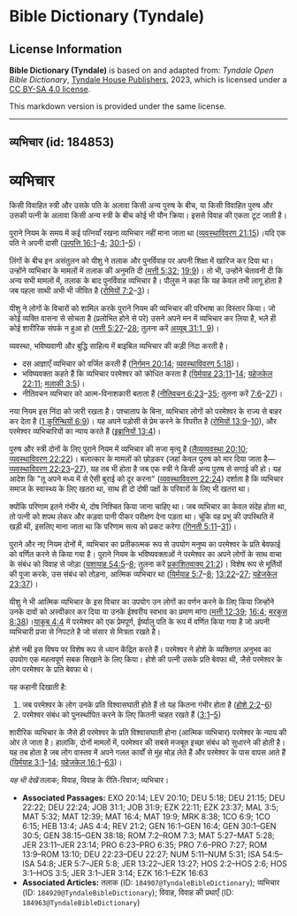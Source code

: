 # Bible Dictionary (Tyndale)

## License Information

**Bible Dictionary (Tyndale)** is based on and adapted from: _Tyndale Open Bible Dictionary_, [Tyndale House Publishers](https://tyndaleopenresources.com/), 2023, which is licensed under a [CC BY-SA 4.0 license](https://creativecommons.org/licenses/by-sa/4.0/legalcode.en).

This markdown version is provided under the same license.



--------------------------------

## व्यभिचार (id: 184853)

व्यभिचार
========

किसी विवाहित स्त्री और उसके पति के अलावा किसी अन्य पुरुष के बीच, या किसी विवाहित पुरुष और उसकी पत्नी के अलावा किसी अन्य स्त्री के बीच कोई भी यौन क्रिया। इससे विवाह की एकता टूट जाती है।

पुराने नियम के समय में कई पत्नियाँ रखना व्यभिचार नहीं माना जाता था ([व्यवस्थाविवरण 21:15](https://ref.ly/Deut21:15))।यदि एक पति ने अपनी दासी ([उत्पत्ति 16:1](https://ref.ly/Gen16:1-Gen16:4)–[4](https://ref.ly/Gen16:1-Gen16:4); [30:1](https://ref.ly/Gen30:1-Gen30:5)–[5](https://ref.ly/Gen30:1-Gen30:5))।

लिंगों के बीच इन असंतुलन को यीशु ने तलाक और पुनर्विवाह पर अपनी शिक्षा में खारिज कर दिया था। उन्होंने व्यभिचार के मामलों में तलाक की अनुमति दी ([मत्ती 5:32](https://ref.ly/Matt5:32); [19:9](https://ref.ly/Matt19:9))। तो भी, उन्होंने चेतावनी दी कि अन्य सभी मामलों में, तलाक के बाद पुनर्विवाह व्यभिचार है। पौलुस ने कहा कि यह केवल तभी लागू होता है जब पहला साथी अभी भी जीवित है ([रोमियों 7:2](https://ref.ly/Rom7:2-Rom7:3)–[3](https://ref.ly/Rom7:2-Rom7:3))।

यीशु ने लोगों के विचारों को शामिल करके पुराने नियम की व्यभिचार की परिभाषा का विस्तार किया। जो कोई व्यक्ति वासना से सोचता है (प्रलोभित होने से परे) उसने अपने मन में व्यभिचार कर लिया है, भले ही कोई शारीरिक संपर्क न हुआ हो ([मत्ती 5:27](https://ref.ly/Matt5:27-Matt5:28)–[28](https://ref.ly/Matt5:27-Matt5:28); तुलना करें [अय्यूब 31:1, 9](https://ref.ly/Job31:1))।

व्यवस्था, भविष्यवाणी और बुद्धि साहित्य में बाइबिल व्यभिचार की कड़ी निंदा करती है।

* दस आज्ञाएँ व्यभिचार को वर्जित करती हैं ([निर्गमन 20:14](https://ref.ly/Exod20:14); [व्यवस्थाविवरण 5:18](https://ref.ly/Deut5:18))।
* भविष्यवक्ता कहते हैं कि व्यभिचार परमेश्वर को क्रोधित करता है ([यिर्मयाह 23:11](https://ref.ly/Jer23:11-Jer23:14)–[14](https://ref.ly/Jer23:11-Jer23:14); [यहेजकेल 22:11](https://ref.ly/Ezek22:11); [मलाकी 3:5](https://ref.ly/Mal3:5))।
* नीतिवचन व्यभिचार को आत्म\-विनाशकारी बताता हैं ([नीतिवचन 6:23](https://ref.ly/Prov6:23-Prov6:35)–[35](https://ref.ly/Prov6:23-Prov6:35); तुलना करें [7:6](https://ref.ly/Prov7:6-Prov7:27)–[27](https://ref.ly/Prov7:6-Prov7:27))।

नया नियम इस निंदा को जारी रखता है। पश्चाताप के बिना, व्यभिचार लोगों को परमेश्वर के राज्य से बाहर कर देता है ([1 कुरिन्थियों 6:9](https://ref.ly/1Cor6:9))। यह अपने पड़ोसी से प्रेम करने के विपरीत है ([रोमियों 13:9](https://ref.ly/Rom13:9-Rom13:10)–[10](https://ref.ly/Rom13:9-Rom13:10)), और परमेश्वर व्यभिचारियों का न्याय करते हैं ([इब्रानियों 13:4](https://ref.ly/Heb13:4))।

पुरुष और स्त्री दोनों के लिए पुराने नियम में व्यभिचार की सजा मृत्यु है ([लैव्यव्यवस्था 20:10](https://ref.ly/Lev20:10); [व्यवस्थाविवरण 22:22](https://ref.ly/Deut22:22))। बलात्कार के मामलों को छोड़कर (जहां केवल पुरुष को मार दिया जाता है—[व्यवस्थाविवरण 22:23](https://ref.ly/Deut22:23-Deut22:27)–[27](https://ref.ly/Deut22:23-Deut22:27)), यह तब भी होता है जब एक स्त्री ने किसी अन्य पुरुष से सगाई की हो। यह आदेश कि "तू अपने मध्य में से ऐसी बुराई को दूर करना" ([व्यवस्थाविवरण 22:24](https://ref.ly/Deut22:24)) दर्शाता है कि व्यभिचार समाज के स्वास्थ्य के लिए खतरा था, साथ ही दो दोषी पक्षों के परिवारों के लिए भी खतरा था।

क्योंकि परिणाम इतने गंभीर थे, दोष निश्चित किया जाना चाहिए था। जब व्यभिचार का केवल संदेह होता था, तो पत्नी को शपथ लेकर और कड़वा पानी पीकर परीक्षण देना पड़ता था। चूंकि वह प्रभु की उपस्थिति में खड़ी थी, इसलिए माना जाता था कि परिणाम सत्य को प्रकट करेगा ([गिनती 5:11](https://ref.ly/Num5:11-Num5:31)–[31](https://ref.ly/Num5:11-Num5:31))।

पुराने और नए नियम दोनों में, व्यभिचार का प्रतीकात्मक रूप से उपयोग मनुष्य का परमेश्वर के प्रति बेवफाई को वर्णित करने से किया गया है। पुराने नियम के भविष्यवक्ताओं ने परमेश्वर का अपने लोगों के साथ वाचा के संबंध को विवाह से जोड़ा ([यशायाह 54:5](https://ref.ly/Isa54:5-Isa54:8)–[8](https://ref.ly/Isa54:5-Isa54:8); तुलना करें [प्रकाशितवाक्य 21:2](https://ref.ly/Rev21:2))। विशेष रूप से मूर्तियों की पूजा करके, उस संबंध को तोड़ना, आत्मिक व्यभिचार था ([यिर्मयाह 5:7](https://ref.ly/Jer5:7-Jer5:8)–[8](https://ref.ly/Jer5:7-Jer5:8); [13:22](https://ref.ly/Jer13:22-Jer13:27)–[27](https://ref.ly/Jer13:22-Jer13:27); [यहेजकेल 23:37](https://ref.ly/Ezek23:37))।

यीशु ने भी आत्मिक व्यभिचार के इस विचार का उपयोग उन लोगों का वर्णन करने के लिए किया जिन्होंने उनके दावों को अस्वीकार कर दिया या उनके ईश्वरीय स्वभाव का प्रमाण मांगा ([मत्ती 12:39](https://ref.ly/Matt12:39); [16:4](https://ref.ly/Matt16:4); [मरकुस 8:38](https://ref.ly/Mark8:38))।[याकूब 4:4](https://ref.ly/Jas4:4) में परमेश्वर को एक प्रेमपूर्ण, ईर्ष्यालु पति के रूप में वर्णित किया गया है जो अपनी व्यभिचारी प्रजा से निपटते है जो संसार से मित्रता रखते है।

होशे नबी इस विषय पर विशेष रूप से ध्यान केंद्रित करते हैं। परमेश्वर ने होशे के व्यक्तिगत अनुभव का उपयोग एक महत्वपूर्ण सबक सिखाने के लिए किया। होशे की पत्नी उसके प्रति बेवफा थी, जैसे परमेश्वर के लोग परमेश्वर के प्रति बेवफा थे।

यह कहानी दिखाती है:

1. जब परमेश्वर के लोग उनके प्रति विश्वासघाती होते हैं तो यह कितना गंभीर होता है ([होशे 2:2](https://ref.ly/Hos2:2-Hos2:6)–[6](https://ref.ly/Hos2:2-Hos2:6))
2. परमेश्वर संबंध को पुनर्स्थापित करने के लिए कितनी चाहत रखते हैं ([3:1](https://ref.ly/Hos3:1-Hos3:5)–[5](https://ref.ly/Hos3:1-Hos3:5))

शारीरिक व्यभिचार के जैसे ही परमेश्वर के प्रति विश्वासघाती होना (आत्मिक व्यभिचार) परमेश्वर के न्याय की ओर ले जाता है। हालांकि, दोनों मामलों में, परमेश्वर की सबसे मजबूत इच्छा संबंध को सुधारने की होती है। यह तब होता है जब लोग वास्तव में अपने गलत कार्यों से मुंह मोड़ लेते हैं और परमेश्वर के पास वापस आते हैं ([यिर्मयाह 3:1](https://ref.ly/Jer3:1-Jer3:14)–[14](https://ref.ly/Jer3:1-Jer3:14); [यहेजकेल 16:1](https://ref.ly/Ezek16:1-Ezek16:63)–[63](https://ref.ly/Ezek16:1-Ezek16:63))।

*यह भी देखें*  तलाक; विवाह, विवाह के रीति\-रिवाज; व्यभिचार।

* **Associated Passages:** EXO 20:14; LEV 20:10; DEU 5:18; DEU 21:15; DEU 22:22; DEU 22:24; JOB 31:1; JOB 31:9; EZK 22:11; EZK 23:37; MAL 3:5; MAT 5:32; MAT 12:39; MAT 16:4; MAT 19:9; MRK 8:38; 1CO 6:9; 1CO 6:15; HEB 13:4; JAS 4:4; REV 21:2; GEN 16:1–GEN 16:4; GEN 30:1–GEN 30:5; GEN 38:15–GEN 38:18; ROM 7:2–ROM 7:3; MAT 5:27–MAT 5:28; JER 23:11–JER 23:14; PRO 6:23–PRO 6:35; PRO 7:6–PRO 7:27; ROM 13:9–ROM 13:10; DEU 22:23–DEU 22:27; NUM 5:11–NUM 5:31; ISA 54:5–ISA 54:8; JER 5:7–JER 5:8; JER 13:22–JER 13:27; HOS 2:2–HOS 2:6; HOS 3:1–HOS 3:5; JER 3:1–JER 3:14; EZK 16:1–EZK 16:63
* **Associated Articles:** तलाक (ID: `184907@TyndaleBibleDictionary`); व्यभिचार (ID: `184920@TyndaleBibleDictionary`); विवाह, विवाह की प्रथाएँ (ID: `184963@TyndaleBibleDictionary`)

